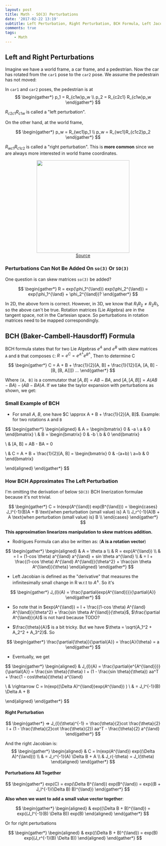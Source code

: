 ```yaml
---
layout: post
title: Math - SO(3) Perturbations
date: '2017-02-22 13:19'
subtitle: Left Perturbation, Right Perturbation, BCH Formula, Left Jacobian, Right Jacobian
comments: true
tags:
    - Math
---
```


## Left and Right Perturbations

Imagine we have a world frame, a car frame, and a pedestrian. Now the car has rotated from the `car1` pose to the `car2` pose. We assume the pedestrain has not moved:

In `car1` and `car2` poses, the pedestrian is at
$$
\begin{gather*}
p_1 = R_{c1w}p_w
\\
p_2 = R_{c2c1} R_{c1w}p_w
\end{gather*}
$$

$R_{c2c1} R_{c1w}$ is called a "left perturbation".

On the other hand, at the world frame,

$$
\begin{gather*}
p_w = R_{wc1}p_1
\\
p_w = R_{wc1}R_{c1c2}p_2
\end{gather*}
$$

$R_{wc1}R_{c1c2}$ is called a "right perturbation". This is **more common** since we are always more interested in world frame coordinates.

<div style="text-align: center;">
<p align="center">
    <figure>
        <img src="https://github.com/user-attachments/assets/081626cc-89db-43cf-a4fa-3cf353a7bc25" height="300" alt=""/>
        <figcaption><a href="https://alida.tistory.com/73">Source</a></figcaption>
    </figure>
</p>
</div>

### Perturbations Can Not Be Added On `so(3)` Or `SO(3)`

One question is can skew matrices `so(3)` be added?

$$
\begin{gather*}
R = exp(\phi_1^{\land}) exp(\phi_2^{\land}) = exp(\phi_1^{\land} + \phi_2^{\land})?
\end{gather*}
$$

In 2D, the above form is correct. However, in 3D, we know that $R_1R_2 \ne R_2R_1$, so the above can't be true. Rotation matrices (Lie Algebra) are in the tangent space, not in the Cartesian space. So perturbations in rotation matrices need to be mapped correspondingly.

## BCH (Baker-Cambell-Hausdorff) Formula

BCH formula states that for two Lie Algebras $e^{A}$ and $e^{B}$ with skew matrices `A` and `B` that composes `C`: $R = e^{C} = e^{A^{\land}} e^{B^{\land}}$, Then to determine C

$$
\begin{gather*}
C = A + B + \frac{1}{2}[A, B] + \frac{1}{12}([A, [A, B] - [B, [B, A]]]) ...
\end{gather*}
$$

Where `[A, B]` is a commutator that $[A, B] = AB - BA$, and $[A, [A, B]] = A(AB-BA) - (AB-BA)A$. If we take the taylor expansion with perturbations as shown, we get:

### Small Example of BCH

- For small $A$, $B$, one have $C \approx A + B + \frac{1}{2}[A, B]$. Example: for two rotations `A` and `B`

$$
\begin{gather*}
\begin{aligned}
& A = \begin{bmatrix}
0 & -a  \\
a & 0
\end{bmatrix}
\\ &
B = \begin{bmatrix}
0 & -b  \\
b & 0
\end{bmatrix}

\\ &
[A, B] = AB - BA = 0

\\ &
C = A + B + \frac{1}{2}[A, B] = \begin{bmatrix}
0 & -(a+b)  \\
a+b & 0
\end{bmatrix}

\end{aligned}
\end{gather*}
$$

### How BCH Approximates The Left Perturbation

I'm omitting the derivation of below `SO(3)` BCH linerization formulae because it's not trivial.

$$
\begin{gather*}
C = ln(exp(A^{\land}) exp(B^{\land})) =
\begin{cases}
J_l^{-1}(B)A + B \text{when perturbation (small value) is} A \\
J_r^{-1}(A)B + A \text{when perturbation (small value) is} B \\
\end{cases}
\end{gather*}
$$

**This approximation linearizes manipulation to skew matrices addition.**

- Rodrigues Formula can also be written as: (**A is a rotation vector**)

$$
\begin{gather*}
\begin{aligned}
&
A = \theta a
\\ &
R = exp(A^{\land})
\\ &
= I + (1-cos \theta) a^{\land} a^{\land} + sin \theta a^{\land}
\\ &
= I + \frac{(1-cos \theta) A^{\land} A^{\land}}{\theta^2} + \frac{sin \theta A^{\land}}{\theta}  
\end{aligned}
\end{gather*}
$$

- Left Jacobian is defined as the "derivative" that measures the infinitesimally small change in R w.r.t to $A^{\land}$. So it's

$$
\begin{gather*}
J_{l}(A) =  \frac{\partial{exp(A^{\land})}}{\partial{A}}
\end{gather*}
$$

- So note that in $exp(A^{\land}) = I + \frac{(1-cos \theta) A^{\land} A^{\land}}{\theta^2} + \frac{sin \theta A^{\land}}{\theta}$, $\frac{\partial A^{\land}}{A}$ is not hard because TODO?

- $\frac{\theta}{A}$ is a bit tricky. But we have $\theta = \sqrt{A_1^2 + A_2^2 + A_3^2}$. So

$$
\begin{gather*}
\frac{\partial{\theta}}{\partial{A}} = \frac{A}{\theta} = a
\end{gather*}
$$

- Eventually, we get

$$
\begin{gather*}
\begin{aligned}
&
J_{l}(A) = \frac{\partial{e^{A^{\land}}}}{\partial{A}} = \frac{sin \theta}{\theta} I + (1 - \frac{sin \theta}{\theta}) aa^T + \frac{1 - cos\theta}{\theta} a^{\land}

\\ &
\rightarrow
C = ln(exp((\Delta A)^{\land})exp(A^{\land}) )
\\ &
= J_l^{-1}(B) \Delta A + B

\end{aligned}
\end{gather*}
$$

#### Right Perturbation

$$
\begin{gather*}
=> J_{l}(\theta)^{-1} = \frac{\theta}{2}cot \frac{\theta}{2} I + (1 - \frac{\theta}{2}cot \frac{\theta}{2}) aa^T - \frac{\theta}{2} a^{\land}
\end{gather*}
$$

And the right Jacobian is:
$$
\begin{gather*}
\begin{aligned}
& C = ln(exp(A^{\land}) exp((\Delta A)^{\land}))
\\ &
= J_r^{-1}(A) \Delta B + A
\\ &
J_r(-\theta) = J_l(\theta)
\end{aligned}
\end{gather*}
$$

#### Perturbations All Together

$$
\begin{gather*}
exp(C) = exp(\Delta B^{\land}) exp(B^{\land}) = exp((B + J_l^{-1}(\Delta B) B)^{\land})
\end{gather*}
$$

**Also when we want to add a small value vector together**:

$$
\begin{gather*}
\begin{aligned}
& exp((\Delta B + B)^{\land}) = exp((J_l^{-1}(B) \Delta B)) exp(B)
\end{aligned}
\end{gather*}
$$

Or for right perturbations

$$
\begin{gather*}
\begin{aligned}
& exp((\Delta B + B)^{\land}) = exp(B) exp((J_r^{-1}(B) \Delta B))
\end{aligned}
\end{gather*}
$$
